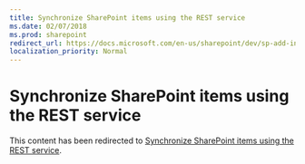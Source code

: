 ```yaml
---
title: Synchronize SharePoint items using the REST service
ms.date: 02/07/2018
ms.prod: sharepoint
redirect_url: https://docs.microsoft.com/en-us/sharepoint/dev/sp-add-ins/synchronize-sharepoint-items-using-the-rest-service/
localization_priority: Normal
---
```



# Synchronize SharePoint items using the REST service

This content has been redirected to [Synchronize SharePoint items using the REST service](../../sp-add-ins/synchronize-sharepoint-items-using-the-rest-service.md).
